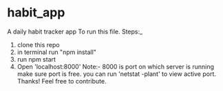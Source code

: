 # habit_app
A daily habit tracker app
To run this file.
Steps:_
1. clone this repo
2. in terminal run "npm install"
3. run npm start
4. Open 'localhost:8000'
Note:- 8000 is port on which server is running make sure port is free.
       you can run 'netstat -plant' to view active port.
Thanks! Feel free to contribute.

